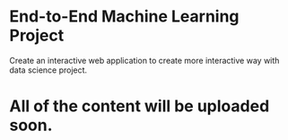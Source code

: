 # End-to-End Machine Learning Project
Create an interactive web application to create more interactive way with data science project.

# All of the content will be uploaded soon.
